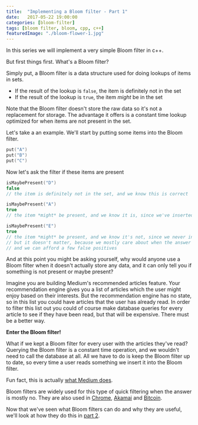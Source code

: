 ```yaml
---
title:  "Implementing a Bloom filter - Part 1"
date:   2017-05-22 19:00:00
categories: [bloom-filter]
tags: [bloom filter, bloom, cpp, c++]
featuredImage: "./bloom-flower-1.jpg"
---
```


In this series we will implement a very simple Bloom filter in c++. 

But first things first. What's a Bloom filter? 

Simply put, a Bloom filter is a data structure used for doing lookups of items in sets. 
* If the result of the lookup is `false`, the item is definitely not in the set
* If the result of the lookup is `true`, the item *might* be in the set

Note that the Bloom filter doesn't store the raw data so it's not a replacement for storage. The advantage it offers is a constant time lookup optimized for when items are not present in the set.

Let's take a an example. We'll start by putting some items into the Bloom filter.

```cpp
put("A") 
put("B")
put("C")
```

Now let's ask the filter if these items are present

```cpp
isMaybePresent("D") 
false 
// the item is definitely not in the set, and we know this is correct

isMaybePresent("A") 
true
// the item *might* be present, and we know it is, since we've inserted it

isMaybePresent("E") 
true
// the item *might* be present, and we know it's not, since we never inserted it
// but it doesn't matter, because we mostly care about when the answer is false
// and we can afford a few false positives
```

And at this point you might be asking yourself, why would anyone use a Bloom filter when it doesn't actually store any data, and it can only tell you if something is not present or maybe present?

Imagine you are building Medium's recommended articles feature. Your recommendation engine gives you a list of articles which the user might enjoy based on their interests. But the recommendation engine has no state, so in this list you could have articles that the user has already read. In order to filter this list out you could of course make database queries for every article to see if they have been read, but that will be expensive. There must be a better way. 

**Enter the Bloom filter!**   

What if we kept a Bloom filter for every user with the articles they've read? Querying the Bloom filter is a constant time operation, and we wouldn't need to call the database at all. All we have to do is keep the Bloom filter up to date, so every time a user reads something we insert it into the Bloom filter.

Fun fact, this is actually [what Medium does](https://blog.medium.com/what-are-bloom-filters-1ec2a50c68ff#.xlkqtn1vy). 

Bloom filters are widely used for this type of quick filtering when the answer is mostly no. They are also used in [Chrome](http://archive.is/P6NSg), [Akamai](https://www.akamai.com/jp/ja/multimedia/documents/technical-publication/algorithmic-nuggets-in-content-delivery-technical-publication.pdf) and [Bitcoin](http://www.newsbtc.com/2016/05/10/developers-introduce-bloom-filters-improve-bitcoin-wallet-security/).

Now that we've seen what Bloom filters can do and why they are useful, we'll look at how they do this in [part 2](/posts/3-bloom-filter-part-2/).